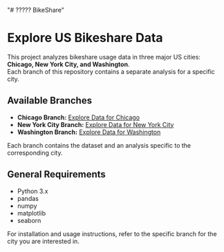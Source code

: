 "# ????? BikeShare" 
# Explore US Bikeshare Data  

This project analyzes bikeshare usage data in three major US cities: **Chicago, New York City, and Washington**.  
Each branch of this repository contains a separate analysis for a specific city.  

## **Available Branches**  

- **Chicago Branch:** [Explore Data for Chicago](https://github.com/username/Explore-US-Bikeshare-Data/tree/chicago)  
- **New York City Branch:** [Explore Data for New York City](https://github.com/username/Explore-US-Bikeshare-Data/tree/new_york_city)  
- **Washington Branch:** [Explore Data for Washington](https://github.com/username/Explore-US-Bikeshare-Data/tree/washington)  

Each branch contains the dataset and an analysis specific to the corresponding city.  

## **General Requirements**  
- Python 3.x  
- pandas  
- numpy  
- matplotlib  
- seaborn  

For installation and usage instructions, refer to the specific branch for the city you are interested in.  
